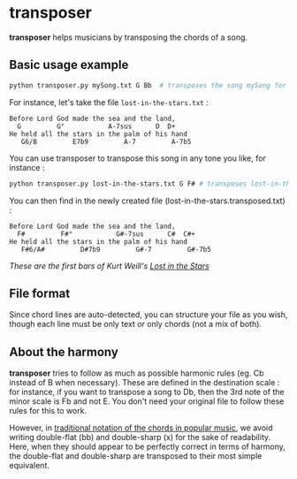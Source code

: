 # transposer

**transposer** helps musicians by transposing the chords of a song.  

## Basic usage example

```bash
python transposer.py mySong.txt G Bb  # transposes the song mySong for G to B-flat
```
For instance, let's take the file `lost-in-the-stars.txt` :

```
Before Lord God made the sea and the land,
  G         G°           A-7sus      D  D+
He held all the stars in the palm of his hand
   G6/B         E7b9         A-7         A-7b5
```

You can use transposer to transpose this song in any tone you like, for instance :

```bash
python transposer.py lost-in-the-stars.txt G F# # transposes lost-in-the-stars from G to F sharp
```

You can then find in the newly created file (lost-in-the-stars.transposed.txt) :

```
Before Lord God made the sea and the land,
  F#         F#°           G#-7sus      C#  C#+
He held all the stars in the palm of his hand
   F#6/A#         D#7b9         G#-7         G#-7b5
```
*These are the first bars of Kurt Weill's [Lost in the Stars](https://www.youtube.com/watch?v=6xJ1u920c2o)*

## File format

Since chord lines are auto-detected, you can structure your file as you wish, though each line must be only text or only chords (not a mix of both).

## About the harmony

**transposer** tries to follow as much as possible harmonic rules (eg. Cb instead of B when necessary). These are defined in the destination scale : for instance, if you want to transpose a song to Db, then the 3rd note of the minor scale is Fb and not E. You don't need your original file to follow these rules for this to work.  

However, in [traditional notation of the chords in popular music](https://en.wikipedia.org/wiki/Chord_names_and_symbols_(popular_music)), we avoid writing double-flat (bb) and double-sharp (x) for the sake of readability. Here, when they should appear to be perfectly correct in terms of harmony, the double-flat and double-sharp are transposed to their most simple equivalent.
